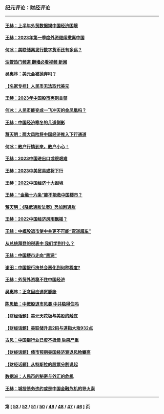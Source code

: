### 纪元评论：财经评论
---
#### [王赫：上半年外贸数据揭中国经济困境](../../pages/nsc1026/n14034198.md?07220330) 
#### [王赫：2023年第一季度外资继续撤离中国](../../pages/nsc1026/n13988870.md?07220330) 
#### [何冰：美联储离发行数字货币还有多远？](../../pages/nsc1026/n13986109.md?07220330) 
#### [油管热门频道 翻墙必看视频 新闻](ok?07220330)
#### [吴惠林：美元会被抛弃吗？](../../pages/nsc1026/n13984087.md?07220330) 
#### [【名家专栏】人民币无法取代美元](../../pages/nsc1026/n13974270.md?07220330) 
#### [王赫：2023年中国股市再割韭菜](../../pages/nsc1026/n13965334.md?07220330) 
#### [何冰：人民币能变成一飞冲天的金凤凰吗？](../../pages/nsc1026/n13964999.md?07220330) 
#### [王赫：中国经济寒冬的几道侧影](../../pages/nsc1026/n13932953.md?07220330) 
#### [蒋天明：两大风险将中国经济推入下行通道](../../pages/nsc1026/n13929820.md?07220330) 
#### [何冰：散户行情到来，散户小心！](../../pages/nsc1026/n13928308.md?07220330) 
#### [王赫：2023中国进出口或很艰难](../../pages/nsc1026/n13911515.md?07220330) 
#### [王赫：2023中美贸易或将下行](../../pages/nsc1026/n13899005.md?07220330) 
#### [王赫：2022中国经济十大困境](../../pages/nsc1026/n13883766.md?07220330) 
#### [王赫：“金融十六条”能不能救中国楼市？](../../pages/nsc1026/n13868431.md?07220330) 
#### [蒋天明：《降低通胀法案》恐加剧通胀](../../pages/nsc1026/n13806996.md?07220330) 
#### [王赫：2022中国经济风雨飘摇？](../../pages/nsc1026/n13803207.md?07220330) 
#### [王赫：中概股退市使中共更不可能“弯道超车”](../../pages/nsc1026/n13802858.md?07220330) 
#### [从总统拜登的税表中 我们学到什么？](../../pages/nsc1026/n13773081.md?07220330) 
#### [王赫：中国楼市走向“黑洞”](../../pages/nsc1026/n13770647.md?07220330) 
#### [谢田：中国银行挤兑会恶化到何种程度?](../../pages/nsc1026/n13766965.md?07220330) 
#### [王赫：外贸外资稳不住中国经济](../../pages/nsc1026/n13753933.md?07220330) 
#### [吴惠林：正念因应通货膨胀](../../pages/nsc1026/n13750350.md?07220330) 
#### [陈思敏：中概股退市风暴 中共稳得住吗](../../pages/nsc1026/n13738978.md?07220330) 
#### [【财经话题】美元天花板与美股的触底](../../pages/nsc1026/n13736495.md?07220330) 
#### [【财经话题】美联储升息2码与道指大涨932点](../../pages/nsc1026/n13727377.md?07220330) 
#### [古风：中国银行业已资不抵债 后果严重](../../pages/nsc1026/n13726111.md?07220330) 
#### [【财经话题】债市预期美国经济衰退风险攀高](../../pages/nsc1026/n13698043.md?07220330) 
#### [【财经话题】从特斯拉的股票分割说起](../../pages/nsc1026/n13679733.md?07220330) 
#### [数据派：人民币的秘密与外汇的危机](../../pages/nsc1026/n13667092.md?07220330) 
#### [王赫：城投债务违约或是中国金融危机的导火索](../../pages/nsc1026/n13665322.md?07220330) 

---
#### 第 [ [53](./53.md?07220330) / [52](./52.md?07220330) / [51](./51.md?07220330) / [50](./50.md?07220330) / [49](./49.md?07220330) / [48](./48.md?07220330) / [47](./47.md?07220330) / [46](./46.md?07220330) ] 页
